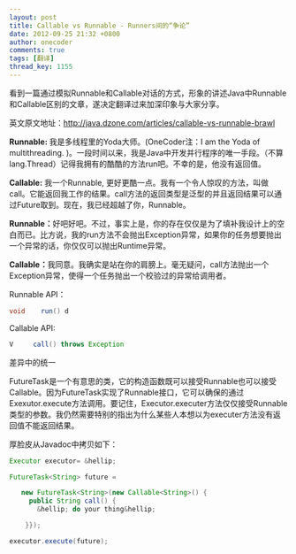 ```yaml
---
layout: post
title: Callable vs Runnable - Runners间的“争论”
date: 2012-09-25 21:32 +0800
author: onecoder
comments: true
tags: [翻译]
thread_key: 1155
---
```

<p>
	看到一篇通过模拟Runnable和Callable对话的方式，形象的讲述Java中Runnable和Callable区别的文章，遂决定翻译过来加深印象与大家分享。</p>
<p>
	英文原文地址：<a href="http://java.dzone.com/articles/callable-vs-runnable-brawl">http://java.dzone.com/articles/callable-vs-runnable-brawl</a></p>

<strong>Runnable: </strong>我是多线程里的Yoda大师。(OneCoder注：I am the Yoda of multithreading.&nbsp;)。一段时间以来，我是Java中开发并行程序的唯一手段。（不算lang.Thread）记得我拥有的酷酷的方法run吧。不幸的是，他没有返回值。

<strong>Callable:</strong> 我一个Runnable, 更好更酷一点。我有一个令人惊叹的方法，叫做call。它能返回我工作的结果。call方法的返回类型是泛型的并且返回结果可以通过Future取到。现在，我已经超越了你，Runnable。

<strong>Runnable：</strong>好吧好吧。不过，事实上是，你的存在仅仅是为了填补我设计上的空白而已。比方说，我的run方法不会抛出Exception异常，如果你的任务想要抛出一个异常的话，你仅仅可以抛出Runtime异常。

<strong>Callable：</strong>我同意。我确实是站在你的肩膀上。毫无疑问，call方法抛出一个Exception异常，使得一个任务抛出一个校验过的异常给调用者。

Runnable API：

```java
void    run() d
```

Callable API:

```java
V     call() throws Exception
```


差异中的统一

FutureTask是一个有意思的类，它的构造函数既可以接受Runnable也可以接受Callable。因为FutureTask实现了Runnable接口，它可以确保的通过Exexutor.execute方法调用。要记住，Executor.executer方法仅仅接受Runnable类型的参数。我仍然需要特别的指出为什么某些人本想以为executer方法没有返回值不能返回结果。

厚脸皮从Javadoc中拷贝如下：

```java
Executor executor= &hellip;

FutureTask<String> future =

   new FutureTask<String>(new Callable<String>() {
     public String call() {
       &hellip; do your thing&hellip;

    }});

executor.execute(future);
```

